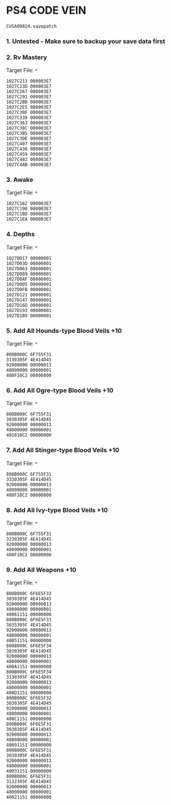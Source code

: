 # PS4 CODE VEIN

`CUSA09824.savepatch`

### 1. Untested - Make sure to backup your save data first
### 2. Rv Mastery

Target File: `*`

```
1027C213 000003E7
1027C23D 000003E7
1027C267 000003E7
1027C291 000003E7
1027C2BB 000003E7
1027C2E5 000003E7
1027C30F 000003E7
1027C339 000003E7
1027C363 000003E7
1027C38C 000003E7
1027C3B5 000003E7
1027C3DE 000003E7
1027C407 000003E7
1027C430 000003E7
1027C459 000003E7
1027C482 000003E7
1027C4AB 000003E7
```

### 3. Awake

Target File: `*`

```
1027C162 000003E7
1027C190 000003E7
1027C1BD 000003E7
1027C1EA 000003E7
```

### 4. Depths

Target File: `*`

```
1027D017 00000001
1027D03D 00000001
1027D063 00000001
1027D089 00000001
1027D0AF 00000001
1027D0D5 00000001
1027D0FB 00000001
1027D121 00000001
1027D147 00000001
1027D16D 00000001
1027D193 00000001
1027D1B9 00000001
```

### 5. Add All Hounds-type Blood Veils +10

Target File: `*`

```
800B000C 6F755F31
3130305F 4E414D45
92000000 00000013
48000000 00000001
400F10C2 00000000
```

### 6. Add All Ogre-type Blood Veils +10

Target File: `*`

```
800B000C 6F755F31
3030305F 4E414D45
92000000 00000013
48000000 00000001
401010C2 00000000
```

### 7. Add All Stinger-type Blood Veils +10

Target File: `*`

```
800B000C 6F755F31
3330305F 4E414D45
92000000 00000013
48000000 00000001
400F10C2 00000000
```

### 8. Add All Ivy-type Blood Veils +10

Target File: `*`

```
800B000C 6F755F31
3230305F 4E414D45
92000000 00000013
48000000 00000001
400F10C2 00000000
```

### 9. Add All Weapons +10

Target File: `*`

```
800B000C 6F6E5F33
3030305F 4E414D45
92000000 00000013
48000000 00000001
40061151 00000000
800B000C 6F6E5F33
3035305F 4E414D45
92000000 00000013
48000000 00000001
40051151 00000000
800B000C 6F6E5F34
3030305F 4E414D45
92000000 00000013
48000000 00000001
400A1151 00000000
800B000C 6F6E5F34
3130305F 4E414D45
92000000 00000013
48000000 00000001
400D1151 00000000
800B000C 6F6E5F32
3030305F 4E414D45
92000000 00000013
48000000 00000001
400C1151 00000000
800B000C 6F6E5F31
3030305F 4E414D45
92000000 00000013
48000000 00000001
40091151 00000000
800B000C 6F6E5F31
3039305F 4E414D45
92000000 00000013
48000000 00000001
40031151 00000000
800B000C 6F6E5F31
3132305F 4E414D45
92000000 00000013
48000000 00000001
40021151 00000000
```

